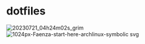 
# dotfiles
![20230721_04h24m02s_grim](https://github.com/NIPERR/dotfiles/assets/82673619/dec45b02-948d-401c-8baa-bae2f4719e13)
![1024px-Faenza-start-here-archlinux-symbolic svg](https://github.com/NIPERR/dotfiles/assets/82673619/6fe0979f-08cb-43b7-9be9-3328dda63511)

